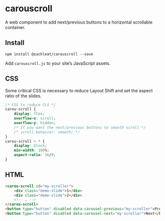 # carouscroll

A web component to add next/previous buttons to a horizontal scrollable container.

## Install

```
npm install @zachleat/carouscroll --save
```

Add `carouscroll.js` to your site’s JavaScript assets.

## CSS

Some critical CSS is necessary to reduce Layout Shift and set the aspect ratio of the slides.

```css
/* CSS to reduce CLS */
carou-scroll {
	display: flex;
	overflow-x: scroll;
	overflow-y: hidden;
	/* If you want the next/previous buttons to smooth scroll */
	/* scroll-behavior: smooth; */
}
carou-scroll > * {
	display: block;
	min-width: 100%;
	aspect-ratio: 16/9;
}
```

## HTML

```html
<carou-scroll id="my-scroller">
	<div class="demo-slide">1</div>
	<div class="demo-slide">2</div>
	<!-- … -->
</carou-scroll>
<button type="button" disabled data-carousel-previous="my-scroller">Previous</button>
<button type="button" disabled data-carousel-next="my-scroller">Next</button>
```